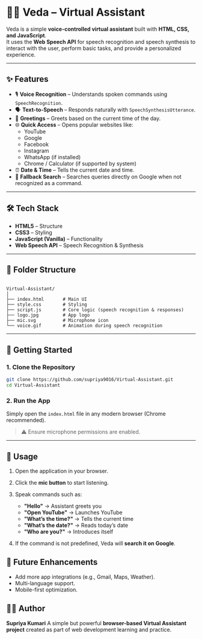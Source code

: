 # 🧑‍💻 Veda – Virtual Assistant

Veda is a simple **voice-controlled virtual assistant** built with **HTML, CSS, and JavaScript**.  
It uses the **Web Speech API** for speech recognition and speech synthesis to interact with the user, perform basic tasks, and provide a personalized experience.

---

## ✨ Features

- 🎙️ **Voice Recognition** – Understands spoken commands using `SpeechRecognition`.
- 🗣️ **Text-to-Speech** – Responds naturally with `SpeechSynthesisUtterance`.
- 👋 **Greetings** – Greets based on the current time of the day.
- 🌐 **Quick Access** – Opens popular websites like:
  - YouTube  
  - Google  
  - Facebook  
  - Instagram  
  - WhatsApp (if installed)  
  - Chrome / Calculator (if supported by system)
- ⏰ **Date & Time** – Tells the current date and time.
- 🔎 **Fallback Search** – Searches queries directly on Google when not recognized as a command.

---

## 🛠️ Tech Stack

- **HTML5** – Structure  
- **CSS3** – Styling  
- **JavaScript (Vanilla)** – Functionality  
- **Web Speech API** – Speech Recognition & Synthesis  

---

## 📂 Folder Structure

```

Virtual-Assistant/
│
├── index.html       # Main UI
├── style.css        # Styling
├── script.js        # Core logic (speech recognition & responses)
├── logo.jpg         # App logo
├── mic.svg          # Microphone icon
└── voice.gif        # Animation during speech recognition

````

---

## 🚀 Getting Started

### 1. Clone the Repository
```bash
git clone https://github.com/supriya9016/Virtual-Assistant.git
cd Virtual-Assistant
````

### 2. Run the App

Simply open the `index.html` file in any modern browser (Chrome recommended).

> ⚠️ Ensure microphone permissions are enabled.

---

## 🎤 Usage

1. Open the application in your browser.
2. Click the **mic button** to start listening.
3. Speak commands such as:

   * **"Hello"** → Assistant greets you
   * **"Open YouTube"** → Launches YouTube
   * **"What’s the time?"** → Tells the current time
   * **"What’s the date?"** → Reads today’s date
   * **"Who are you?"** → Introduces itself
4. If the command is not predefined, Veda will **search it on Google**.


## 📌 Future Enhancements

* Add more app integrations (e.g., Gmail, Maps, Weather).
* Multi-language support.
* Mobile-first optimization.

## 👩‍💻 Author

**Supriya Kumari**
A simple but powerful **browser-based Virtual Assistant project** created as part of web development learning and practice.

